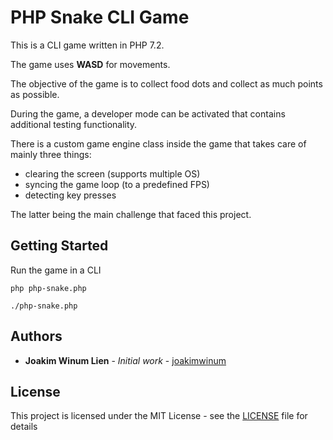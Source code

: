 # PHP Snake CLI Game

This is a CLI game written in PHP 7.2.

The game uses **WASD** for movements.

The objective of the game is to collect food dots and collect as much points as possible.

During the game, a developer mode can be activated that contains additional testing functionality.

There is a custom game engine class inside the game that takes care of mainly three things:
* clearing the screen (supports multiple OS)
* syncing the game loop (to a predefined FPS)
* detecting key presses

The latter being the main challenge that faced this project.

## Getting Started

Run the game in a CLI

```php php-snake.php```

```./php-snake.php```

## Authors

* **Joakim Winum Lien** - *Initial work* - [joakimwinum](https://github.com/joakimwinum)

## License

This project is licensed under the MIT License - see the [LICENSE](LICENSE) file for details
